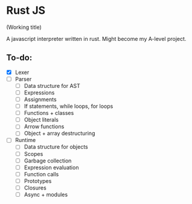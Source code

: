 # Rust JS
(Working title)

A javascript interpreter written in rust. Might become my A-level project.

## To-do:
 - [x] Lexer
 - [ ] Parser
   - [ ] Data structure for AST
   - [ ] Expressions
   - [ ] Assignments
   - [ ] If statements, while loops, for loops
   - [ ] Functions + classes
   - [ ] Object literals
   - [ ] Arrow functions
   - [ ] Object + array destructuring
 - [ ] Runtime
   - [ ] Data structure for objects
   - [ ] Scopes
   - [ ] Garbage collection
   - [ ] Expression evaluation
   - [ ] Function calls
   - [ ] Prototypes
   - [ ] Closures
   - [ ] Async + modules